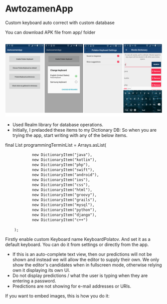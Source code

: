 # AwtozamenApp
Custom keyboard auto correct with custom database

You can download APK file from app/ folder

![Screens](https://github.com/polatechno/AwtozamenApp/blob/master/app/screens.png)

 - Used Realm library for database operations.
 - Initially, I prelaoded these items to my Dictionary DB:
 So when you are trying the app, start writing with any of the below items.
 
 
 final List<DictionaryItem> programmingTerminList = Arrays.asList(
 
                new DictionaryItem("java"),                
                new DictionaryItem("kotlin"),                
                new DictionaryItem("php"),                
                new DictionaryItem("swift"),                
                new DictionaryItem("android"),                
                new DictionaryItem("ios"),                
                new DictionaryItem("css"),                
                new DictionaryItem("html"),                
                new DictionaryItem("groovy"),                
                new DictionaryItem("grails"),                
                new DictionaryItem("mysql"),                
                new DictionaryItem("python"),                
                new DictionaryItem("django"),                
                new DictionaryItem("c++")
                
        );
        
Firstly enable custom Keyboard name KeyboardPolatov. And set it as a default keyboard. You can do it from settings or directly from the app.

- If this is an auto-complete text view, then our predictions will not be shown and instead we will allow the editor to supply their own.  We only show the editor's candidates when in fullscreen mode, otherwise relying own it displaying its own UI.
- Do not display predictions / what the user is typing when they are entering a password.
- Predictions are not showing for e-mail addresses or URIs.

If you want to embed images, this is how you do it:





